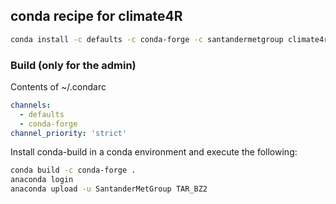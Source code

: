 ## conda recipe for climate4R

```bash
conda install -c defaults -c conda-forge -c santandermetgroup climate4r
```

### Build (only for the admin)

Contents of ~/.condarc

```yaml
channels:
  - defaults
  - conda-forge
channel_priority: 'strict'
```

Install conda-build in a conda environment and execute the following:

```bash
conda build -c conda-forge .
anaconda login
anaconda upload -u SantanderMetGroup TAR_BZ2
```
